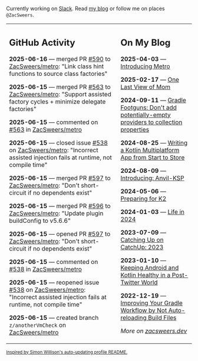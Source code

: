 Currently working on [Slack](https://slack.com/). Read [my blog](https://zacsweers.dev/) or follow me on places `@ZacSweers`.

<table><tr><td valign="top" width="60%">

## GitHub Activity
<!-- githubActivity starts -->
**2025-06-16** — merged PR [#590](https://github.com/ZacSweers/metro/pull/590) to [ZacSweers/metro](https://github.com/ZacSweers/metro): "Link class hint functions to source class factories"

**2025-06-15** — merged PR [#563](https://github.com/ZacSweers/metro/pull/563) to [ZacSweers/metro](https://github.com/ZacSweers/metro): "Support assisted factory cycles + minimize delegate factories"

**2025-06-15** — commented on [#563](https://github.com/ZacSweers/metro/pull/563#issuecomment-2974778943) in [ZacSweers/metro](https://github.com/ZacSweers/metro)

**2025-06-15** — closed issue [#538](https://github.com/ZacSweers/metro/issues/538) on [ZacSweers/metro](https://github.com/ZacSweers/metro): "Incorrect assisted injection fails at runtime, not compile time"

**2025-06-15** — merged PR [#597](https://github.com/ZacSweers/metro/pull/597) to [ZacSweers/metro](https://github.com/ZacSweers/metro): "Don't short-circuit if no dependents exist"

**2025-06-15** — merged PR [#596](https://github.com/ZacSweers/metro/pull/596) to [ZacSweers/metro](https://github.com/ZacSweers/metro): "Update plugin buildConfig to v5.6.6"

**2025-06-15** — opened PR [#597](https://github.com/ZacSweers/metro/pull/597) to [ZacSweers/metro](https://github.com/ZacSweers/metro): "Don't short-circuit if no dependents exist"

**2025-06-15** — commented on [#538](https://github.com/ZacSweers/metro/issues/538#issuecomment-2974676623) in [ZacSweers/metro](https://github.com/ZacSweers/metro)

**2025-06-15** — reopened issue [#538](https://github.com/ZacSweers/metro/issues/538) on [ZacSweers/metro](https://github.com/ZacSweers/metro): "Incorrect assisted injection fails at runtime, not compile time"

**2025-06-15** — created branch `z/anotherVmCheck` on [ZacSweers/metro](https://github.com/ZacSweers/metro)
<!-- githubActivity ends -->
</td><td valign="top" width="40%">

## On My Blog
<!-- blog starts -->
**2025-04-03** — [Introducing Metro](https://www.zacsweers.dev/introducing-metro/)

**2025-02-17** — [One Last View of Mom](https://www.zacsweers.dev/one-last-view-of-mom/)

**2024-09-11** — [Gradle Footguns: Don't add potentially-empty providers to collection properties](https://www.zacsweers.dev/gradle-footgun-adding-empty-providers-to-collection-properties/)

**2024-08-25** — [Writing a Kotlin Multiplatform App from Start to Store](https://www.zacsweers.dev/writing-a-kotlin-multiplatform-app-from-start-to-store/)

**2024-08-09** — [Introducing: Anvil-KSP](https://www.zacsweers.dev/introducing-anvil-ksp/)

**2024-05-06** — [Preparing for K2](https://www.zacsweers.dev/preparing-for-k2/)

**2024-01-03** — [Life in 2024](https://www.zacsweers.dev/life-in-2024/)

**2023-07-09** — [Catching Up on CatchUp: 2023](https://www.zacsweers.dev/catching-up-on-catchup-2023/)

**2023-01-10** — [Keeping Android and Kotlin Healthy in a Post-Twitter World](https://www.zacsweers.dev/keeping-android-healthy/)

**2022-12-19** — [Improving Your Gradle Workflow by Not Auto-reloading Build Files](https://www.zacsweers.dev/improving-your-workflow-by-not-auto-reloading-build-files/)
<!-- blog ends -->
_More on [zacsweers.dev](https://zacsweers.dev/)_
</td></tr></table>

<sub><a href="https://simonwillison.net/2020/Jul/10/self-updating-profile-readme/">Inspired by Simon Willison's auto-updating profile README.</a></sub>